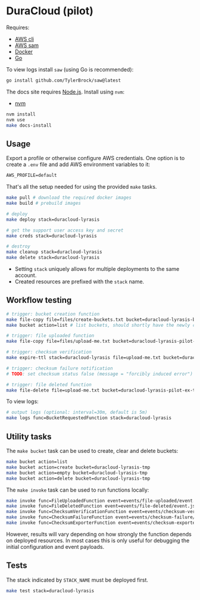 # DuraCloud (pilot)

Requires:

- [AWS cli](https://docs.aws.amazon.com/cli/latest/userguide/getting-started-install.html)
- [AWS sam](https://docs.aws.amazon.com/serverless-application-model/latest/developerguide/install-sam-cli.html)
- [Docker](https://docs.docker.com/engine/install/)
- [Go](https://go.dev/doc/install)

To view logs install `saw` (using Go is recommended):

```bash
go install github.com/TylerBrock/saw@latest
```

The docs site requires [Node.js](https://nodejs.org/en). Install using `nvm`:

- [nvm](https://github.com/nvm-sh/nvm)

```bash
nvm install
nvm use
make docs-install
```

## Usage

Export a profile or otherwise configure AWS credentials. One option is to
create a `.env` file and add AWS environment variables to it:

```txt
AWS_PROFILE=default
```

That's all the setup needed for using the provided `make` tasks.

```bash
make pull # download the required docker images
make build # prebuild images

# deploy
make deploy stack=duracloud-lyrasis

# get the support user access key and secret
make creds stack=duracloud-lyrasis

# destroy
make cleanup stack=duracloud-lyrasis
make delete stack=duracloud-lyrasis
```

- Setting `stack` uniquely allows for multiple deployments to the same account.
- Created resources are prefixed with the `stack` name.

## Workflow testing

```bash
# trigger: bucket creation function
make file-copy file=files/create-buckets.txt bucket=duracloud-lyrasis-bucket-requested
make bucket action=list # list buckets, should shortly have the newly created ones

# trigger: file uploaded function
make file-copy file=files/upload-me.txt bucket=duracloud-lyrasis-pilot-ex-testing123

# trigger: checksum verification
make expire-ttl stack=duracloud-lyrasis file=upload-me.txt bucket=duracloud-lyrasis-pilot-ex-testing123

# trigger: checksum failure notification
# TODO: set checksum status false (message = "forcibly induced error") for an item

# trigger: file deleted function
make file-delete file=upload-me.txt bucket=duracloud-lyrasis-pilot-ex-testing123
```

To view logs:

```bash
# output logs (optional: interval=30m, default is 5m)
make logs func=BucketRequestedFunction stack=duracloud-lyrasis
```

## Utility tasks

The `make bucket` task can be used to create, clear and delete buckets:

```bash
make bucket action=list
make bucket action=create bucket=duracloud-lyrasis-tmp
make bucket action=empty bucket=duracloud-lyrasis-tmp
make bucket action=delete bucket=duracloud-lyrasis-tmp
```

The `make invoke` task can be used to run functions locally:

```bash
make invoke func=FileUploadedFunction event=events/file-uploaded/event.json
make invoke func=FileDeletedFunction event=events/file-deleted/event.json
make invoke func=ChecksumVerificationFunction event=events/checksum-verification/event.json
make invoke func=ChecksumFailureFunction event=events/checksum-failure/event.json
make invoke func=ChecksumExporterFunction event=events/checksum-exporter/event.json
```

However, results will vary depending on how strongly the function depends on
deployed resources. In most cases this is only useful for debugging the initial
configuration and event payloads.

## Tests

The stack indicated by `STACK_NAME` must be deployed first.

```bash
make test stack=duracloud-lyrasis
```
